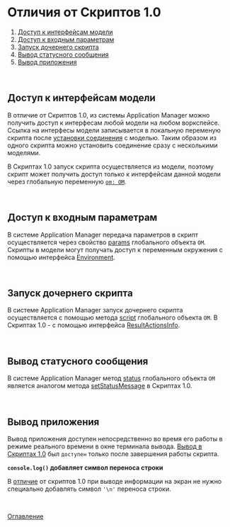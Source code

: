 # Отличия от Скриптов 1.0

1. [Доступ к интерфейсам модели](#modelAccess)
1. [Доступ к входным параметрам](#inputParams)
1. [Запуск дочернего скрипта](#runScript)
1. [Вывод статусного сообщения](#status)
1. [Вывод приложения](#asyncOutput)

&nbsp;

## Доступ к интерфейсам модели<a name="modelAccess"></a>

В отличие от Скриптов 1.0, из системы Application Manager можно получить доступ к интерфесам любой модели на любом воркспейсе. Ссылка на интерфесы модели записывается в локальную переменую скрипта после [установки соединения](./API/API.md#modelConnect) с моделью. Таким образом из одного скрипта можно установить соединение сразу с несколькими моделями.

В Скриптах 1.0 запуск скрипта осуществляется из модели, поэтому скрипт может получить доступ только к интерфейсам данной модели через глобальную переменную [`om: OM`](https://github.com/optimacros/scripts_documentation/blob/main/appendix/constraints.md#singleModel).

&nbsp;

## Доступ к входным параметрам<a name="inputParams"></a>

В системе Application Manager передача параметров в скрипт осуществляется через свойство [params](./API/API.md#inputParams) глобального объекта `OM`. Скрипты в модели могут получать доступ к переменным окружения с помощью интерфейса [Environment](https://github.com/optimacros/scripts_documentation/blob/main/API/env.md#Environment).

&nbsp;

## Запуск дочернего скрипта<a name="runScript"></a>

В системе Application Manager запуск дочернего скрипта осуществляется с помощью метода [script](./API/API.md#runScript) глобального объекта `OM`. В Скриптах 1.0 - с помощью интерфейса [ResultActionsInfo](https://github.com/optimacros/scripts_documentation/blob/main/API/scriptChains.md#ResultActionsInfo).

&nbsp;

## Вывод статусного сообщения<a name="status"></a>

В системе Application Manager метод [status](./API/API.md#status) глобального объекта `OM` является аналогом метода [setStatusMessage](https://github.com/optimacros/scripts_documentation/blob/main/API/common.md#RequestManager.setStatusMessage) в Скриптах 1.0.

&nbsp;

## Вывод приложения<a name="asyncOutput"></a>

Вывод приложения доступен непосредственно во время его работы в режиме реального времени в окне терминала вывода. [Вывод в Скриптах 1.0](https://github.com/optimacros/scripts_documentation/blob/main/appendix/constraints.md#syncOutput) был `доступен` только после завершения работы скрипта.

**`console.log()` добавляет символ переноса строки**<a name="lineBreak"></a>

В [отличие](https://github.com/optimacros/scripts_documentation/blob/main/appendix/constraints.md#noLineBreak) от скриптов 1.0 при выводе информации на экран не нужно специально добавлять символ `'\n'` переноса строки.

&nbsp;

[Оглавление](./README.md)
